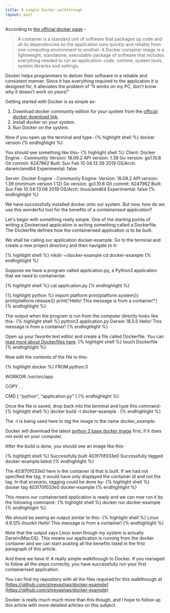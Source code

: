 ```yaml
---
title: A simple Docker walkthrough
layout: post
---
```

According to [the official docker page](https://www.docker.com/resources/what-container) -

>A container is a standard unit of software that packages up code and all its dependencies so the application runs quickly and reliably from one computing environment to another. A Docker container image is a lightweight, standalone, executable package of software that includes everything needed to run an application: code, runtime, system tools, system libraries and settings.


Docker helps programmers to deliver their software in a reliable and consistent manner. Since it has everything required to the application it is designed for, it alleviates the problem of "It works on my PC, don't know why it doesn't work on yours!"

Getting started with Docker is as simple as-

1. Download docker community edition for your system from the [official docker download link](https://www.docker.com/products/docker-desktop).
2. Install docker on your system.
3. Run Docker on the system.

Now if you open up the terminal and type-
{% highlight shell %}
docker version
{% endhighlight %}

You should see something like this-
{% highlight shell %}
Client: Docker Engine - Community
 Version:           18.09.2
 API version:       1.39
 Go version:        go1.10.8
 Git commit:        6247962
 Built:             Sun Feb 10 04:12:39 2019
 OS/Arch:           darwin/amd64
 Experimental:      false

Server: Docker Engine - Community
 Engine:
  Version:          18.09.2
  API version:      1.39 (minimum version 1.12)
  Go version:       go1.10.6
  Git commit:       6247962
  Built:            Sun Feb 10 04:13:06 2019
  OS/Arch:          linux/amd64
  Experimental:     false
{% endhighlight %}

We have successfully installed docker onto our system. But now, how do we use this wonderful tool for the benefits of a _containerised application_?

Let's begin with something really simple.
One of the starting points of writing a Dockerised application is writing something called a Dockerfile.
The Dockerfile defines how the containerised application is to be built.

We shall be calling our application docker-example.
Go to the terminal and create a new project directory and then navigate to it-

{% highlight shell %}
mkdir ~/docker-example
cd docker-example
{% endhighlight %}


Suppose we have a program called application.py, a Python3 application that we need to containerise.

{% highlight shell %}
cat application.py
{% endhighlight %}


{% highlight python %}
import platform
print(platform.system())
print(platform.release())
print("Hello! This message is from a container!")
{% endhighlight %}

The output when the program is run from the computer directly looks like this-
{% highlight shell %}
python3 application.py
Darwin
18.5.0
Hello! This message is from a container!
{% endhighlight %}

Open up your favorite text editor and create a file called Dockerfile. You can [read more about Dockerfiles here](https://docs.docker.com/engine/reference/builder/).
{% highlight shell %}
touch Dockerfile
{% endhighlight %}

Now edit the contents of the file to this-

{% highlight docker %}
FROM python:3

WORKDIR /usr/src/app

COPY . .

CMD [ "python", "application.py" ]
{% endhighlight %}


Once the file is saved, drop back into the terminal and type this command-
{% highlight shell %}
docker build -t docker-example .
{% endhighlight %}

The -t is being used here to _tag_ the image to the name _docker_example_.

Docker will download the latest [python 3 base docker image](https://hub.docker.com/_/python) first, if it does not exist on your computer.

After the build is done, you should see an image like this-

{% highlight shell %}
Successfully built 403f70f033e0
Successfully tagged docker-example:latest
{% endhighlight %}

The 403f70f033e0 here is the container id that is built. If we had not specified the tag, it would have only displayed the container id and not the tag.
In that scenario, tagging could be done by-
{% highlight shell %}
docker tag 403f70f033e0 docker-example
{% endhighlight %}


This means our containerised application is ready and we can now run it by the following command-
{% highlight shell %}
docker run docker-example
{% endhighlight %}


We should be seeing an output similar to this-
{% highlight shell %}
Linux
4.9.125-linuxkit
Hello! This message is from a container!
{% endhighlight %}

Note that the output says Linux even though my system is actually Darwin(MacOS). This means our application is running from the docker container and we can start availing all the benefits listed in the first paragraph of this article.

And there we have it! A really simple walkthrough to Docker. If you managed to follow all the steps correctly, you have successfully run your first containerised application.

You can find my repository with all the files required for this walkthrough at [https://github.com/shreyashag/docker-example](https://github.com/shreyashag/docker-example)

Docker is really much much more than this though, and I hope to follow up this article with more detailed articles on this subject.
